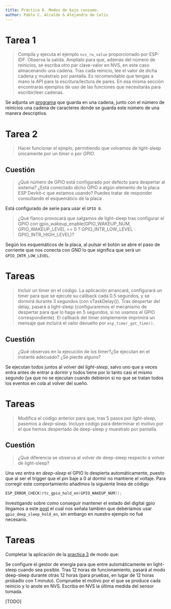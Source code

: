 ```yaml
---
title: Práctica 6. Modos de bajo consumo.
author: Pablo C. Alcalde & Alejandro de Celis
---
```


# Tarea 1
> Compila y ejecuta el ejemplo `nvs_rw_value` proporcionado por ESP-IDF. Observa la salida. Amplíalo para que, además del número de reinicios, se escriba otro par clave-valor en NVS, en este caso almacenando una cadena. Tras cada reinicio, lee el valor de dicha cadena y muéstralo por pantalla. Es recomendable que tengas a mano la API para la escritura/lectura de pares. En esa misma sección encontrarás ejemplos de uso de las funciones que necesitarás para escribir/leer cadenas.

Se adjunta un [programa](./nvs_rw_value/main/nvs_value_example_main.c) que guarda en una cadena, junto con el número de reinicios una cadena de caracteres donde se guarda este número de una manera descriptiva.

# Tarea 2
> Hacer funcionar el ejmplo, permitiendo que volvamos de light-sleep únicamente por un _timer_ o por _GPIO_.


## Cuestión
> ¿Qué número de GPIO está configurado por defecto para despertar al sistema? ¿Está conectado dicho GPIO a algún elemento de la placa ESP Devkit-c que estamos usando? Puedes tratar de responder consultando el esquemático de la placa

Está configurado de serie para usar el `GPIO 0`.

> ¿Qué flanco provocará que salgamos de light-sleep tras configurar el GPIO con gpio_wakeup_enable(GPIO_WAKEUP_NUM, GPIO_WAKEUP_LEVEL == 0 ? GPIO_INTR_LOW_LEVEL : GPIO_INTR_HIGH_LEVEL)?

Según los esquemáticos de la placa, al pulsar el botón se abre el paso de corriente que nos conecta con *GND* lo que significa que será un `GPIO_INTR_LOW_LEVEL`.

# Tareas
> Incluir un timer en el código. La aplicación arrancará, configurará un timer para que se ejecute su callback cada 0.5 segundos, y se dormirá durante 3 segundos (con vTaskDelay()). Tras despertar del delay, pasará a light-sleep (configuraremos el mecanismo de despertar para que lo haga en 5 segundos, si no usamos el GPIO correspondiente). El callback del timer simplemente imprimirá un mensaje que incluirá el valor devuelto por `esp_timer_get_time()`.

## Cuestión
> ¿Qué observas en la ejecución de los timer?¿Se ejecutan en el instante adecuado? ¿Se pierde alguno?

Se ejecutan todos juntos al volver del _light-sleep_, salvo uno que a veces entra antes de entrar a dormir y todos tiene por lo tanto casi el mismo segundo (ya que no se ejecutan cuando debieron si no que se tratan todos los eventos en cola al volver del sueño.

# Tareas
> Modifica el código anterior para que, tras 5 pasos por _light-sleep_, pasemos a _deep-sleep_. Incluye código para determinar el motivo por el que hemos despertado de deep-sleep y muestralo por pantalla.

## Cuestión

> ¿Qué diferencia se observa al volver de deep-sleep respecto a volver de light-sleep?

Una vez entra en _deep-sleep_ el GPIO lo despierta automáticamente, puesto que al ser el trigger que el pin baje a 0 al dormir no mantiene el voltaje.
Para corregir este comportamiento añadimos la siguiente linea de código
```c
ESP_ERROR_CHECK(rtc_gpio_hold_en(GPIO_WAKEUP_NUM));
```
Investigando sobre como conseguir mantener el estado del digital gpio llegamos a este [post](https://electronics.stackexchange.com/questions/350158/esp32-how-to-keep-a-pin-high-during-deep-sleep-rtc-gpio-pull-ups-are-too-weak) el cual nos señala tambien que deberíamos usar `gpio_deep_sleep_hold_en`, sin embargo en nuestro ejemplo no fué necesario.
# Tareas

Completar la aplicación de la [practica 3](./../practica3/final/README.md) de modo que:

Se configure el gestor de energía para que entre automáticamente en light-sleep cuando sea posible.
Tras 12 horas de funcionamiento, pasará al modo deep-sleep durante otras 12 horas (para pruebas, en lugar de 12 horas probadlo con 1 minuto).
Compruebe el motivo por el que se produce cada reinicio y lo anote en NVS.
Escriba en NVS la última medida del sensor tomada.

[TODO]

